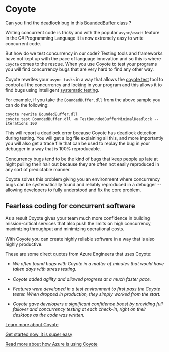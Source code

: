 # Coyote

Can you find the deadlock bug in this [BoundedBuffer
class](https://github.com/microsoft/coyote-samples/blob/main/BoundedBuffer/BoundedBuffer.cs) ?

Writing concurrent code is tricky and with the popular `async/await` feature in the C# Programming
Language it is now extremely easy to write concurrent code.

But how do we test concurrency in our code? Testing tools and frameworks have not kept up with the
pace of language innovation and so this is where `Coyote` comes to the rescue. When you use Coyote
to test your programs you will find concurrency bugs that are very hard to find any other way.

Coyote rewrites your `async tasks` in a way that allows the [coyote test](tools/testing.md) tool to
control all the concurrency and locking in your program and this allows it to find bugs using
intelligent [systematic testing](core/systematic-testing.md).

For example, if you take the `BoundedBuffer.dll` from the above sample you can do the following:

```
coyote rewrite BoundedBuffer.dll
coyote test BoundedBuffer.dll -m TestBoundedBufferMinimalDeadlock --iterations 100
```

This will report a deadlock error because Coyote has deadlock detection during testing. You will
get a log file explaining all this, and more importantly you will also get a trace file that can be
used to replay the bug in your debugger in a way that is 100% reproducable.

Concurrency bugs tend to be the kind of bugs that keep people up late at night pulling their hair
out because they are often not easily reproduced in any sort of predictable manner.

Coyote solves this problem giving you an environment where concurrency bugs can be systematically
found and reliably reproduced in a debugger -- allowing developers to fully understood and fix the
core problem.

## Fearless coding for concurrent software

As a result Coyote gives your team much more confidence in building mission-critical services that
also push the limits on high concurrency, maximizing throughput and minimizing operational costs.

With Coyote you can create highly reliable software in a way that is also highly productive.

These are some direct quotes from Azure Engineers that uses Coyote:

  * _We often found bugs with Coyote in a matter of minutes that would have taken days with stress testing._

  * _Coyote added agility and allowed progress at a much faster pace._

  * _Features were developed in a test environment to first pass the Coyote tester. When dropped in production, they simply worked from the start._

  * _Coyote gave developers a significant confidence boost by providing full failover and concurrency testing at each check-in, right on their desktops as the code was written._

[Learn more about Coyote](overview/what-is-coyote.md)

[Get started now, it is super easy](get-started/install.md)

[Read more about how Azure is using Coyote](case-studies/azure-batch-service.md)

